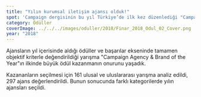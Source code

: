 ```yaml
---
title: "Yılın kurumsal iletişim ajansı olduk!"
spot: 'Campaign dergisinin bu yıl Türkiye’de ilk kez düzenlediği "Campaign Agency & Brand of the Year" yarışmasında yılın kurumsal iletişim ajansı seçildik.'
category: Ödüller
coverImage: ../../../images/oduller/2018/Finar_2018_Odul_02_Cover.png
year: "2018"
---
```


Ajansların yıl içerisinde aldığı ödüller ve başarılar ekseninde tamamen objektif kriterle değendirildiği yarışma "Campaign Agency & Brand of the Year"ın ilkinde büyük ödül kazanmanın onurunu yaşadık.

Kazananların seçilmesi için 161 ulusal ve uluslararası yarışma analiz edildi, 297 ajans değerlendirildi. Bunun sonucunda farklı kategorilerde yılın ajansları seçildi.
